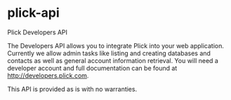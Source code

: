 plick-api
=========

Plick Developers API

The Developers API allows you to integrate Plick into your web application. Currently we allow admin tasks like listing and creating databases and contacts as well as general account information retrieval. You will need a developer account and full documentation can be found at http://developers.plick.com.

This API is provided as is with no warranties.